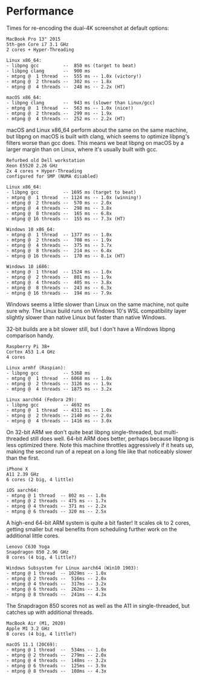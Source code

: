 # Performance

Times for re-encoding the dual-4K screenshot at default options:

```
MacBook Pro 13" 2015
5th-gen Core i7 3.1 GHz
2 cores + Hyper-Threading

Linux x86_64:
- libpng gcc         --  850 ms (target to beat)
- libpng clang       --  900 ms
- mtpng @  1 thread  --  555 ms -- 1.0x (victory!)
- mtpng @  2 threads --  302 ms -- 1.8x
- mtpng @  4 threads --  248 ms -- 2.2x (HT)

macOS x86_64:
- libpng clang       --  943 ms (slower than Linux/gcc)
- mtpng @  1 thread  --  563 ms -- 1.0x (nice!)
- mtpng @  2 threads --  299 ms -- 1.9x
- mtpng @  4 threads --  252 ms -- 2.2x (HT)
```

macOS and Linux x86_64 perform about the same on the same machine, but libpng on macOS is built with clang, which seems to optimize libpng's filters worse than gcc does. This means we beat libpng on macOS by a larger margin than on Linux, where it's usually built with gcc.


```
Refurbed old Dell workstation
Xeon E5520 2.26 GHz
2x 4 cores + Hyper-Threading
configured for SMP (NUMA disabled)

Linux x86_64:
- libpng gcc         -- 1695 ms (target to beat)
- mtpng @  1 thread  -- 1124 ms -- 1.0x (winning!)
- mtpng @  2 threads --  570 ms -- 2.0x
- mtpng @  4 threads --  298 ms -- 3.8x
- mtpng @  8 threads --  165 ms -- 6.8x
- mtpng @ 16 threads --  155 ms -- 7.3x (HT)

Windows 10 x86_64:
- mtpng @  1 thread  -- 1377 ms -- 1.0x
- mtpng @  2 threads --  708 ms -- 1.9x
- mtpng @  4 threads --  375 ms -- 3.7x
- mtpng @  8 threads --  214 ms -- 6.4x
- mtpng @ 16 threads --  170 ms -- 8.1x (HT)

Windows 10 i686:
- mtpng @  1 thread  -- 1524 ms -- 1.0x
- mtpng @  2 threads --  801 ms -- 1.9x
- mtpng @  4 threads --  405 ms -- 3.8x
- mtpng @  8 threads --  243 ms -- 6.3x
- mtpng @ 16 threads --  194 ms -- 7.9x
```

Windows seems a little slower than Linux on the same machine, not quite sure why. The Linux build runs on Windows 10's WSL compatibility layer slightly slower than native Linux but faster than native Windows.

32-bit builds are a bit slower still, but I don't have a Windows libpng comparison handy.

```
Raspberry Pi 3B+
Cortex A53 1.4 GHz
4 cores

Linux armhf (Raspian):
- libpng gcc         -- 5368 ms
- mtpng @  1 thread  -- 6068 ms -- 1.0x
- mtpng @  2 threads -- 3126 ms -- 1.9x
- mtpng @  4 threads -- 1875 ms -- 3.2x

Linux aarch64 (Fedora 29):
- libpng gcc         -- 4692 ms
- mtpng @  1 thread  -- 4311 ms -- 1.0x
- mtpng @  2 threads -- 2140 ms -- 2.0x
- mtpng @  4 threads -- 1416 ms -- 3.0x
```

On 32-bit ARM we don't quite beat libpng single-threaded, but multi-threaded still does well. 64-bit ARM does better, perhaps because libpng is less optimized there. Note this machine throttles aggressively if it heats up, making the second run of a repeat on a long file like that noticeably slower than the first.

```
iPhone X
A11 2.39 GHz
6 cores (2 big, 4 little)

iOS aarch64:
- mtpng @ 1 thread  -- 802 ms -- 1.0x
- mtpng @ 2 threads -- 475 ms -- 1.7x
- mtpng @ 4 threads -- 371 ms -- 2.2x
- mtpng @ 6 threads -- 320 ms -- 2.5x
```

A high-end 64-bit ARM system is quite a bit faster! It scales ok to 2 cores, getting smaller but real benefits from scheduling further work on the additional little cores.

```
Lenovo C630 Yoga
Snapdragon 850 2.96 GHz
8 cores (4 big, 4 little?)

Windows Subsystem for Linux aarch64 (Win10 1903):
- mtpng @ 1 thread  -- 1029ms -- 1.0x
- mtpng @ 2 threads --  516ms -- 2.0x
- mtpng @ 4 threads --  317ms -- 3.2x
- mtpng @ 6 threads --  262ms -- 3.9x
- mtpng @ 8 threads --  241ms -- 4.3x
```

The Snapdragon 850 scores not as well as the A11 in single-threaded, but catches up with additional threads.



```
MacBook Air (M1, 2020)
Apple M1 3.2 GHz
8 cores (4 big, 4 little?)

macOS 11.1 (20C69):
- mtpng @ 1 thread  --  534ms -- 1.0x
- mtpng @ 2 threads --  279ms -- 2.0x
- mtpng @ 4 threads --  148ms -- 3.2x
- mtpng @ 6 threads --  125ms -- 3.9x
- mtpng @ 8 threads --  108ms -- 4.3x
```
